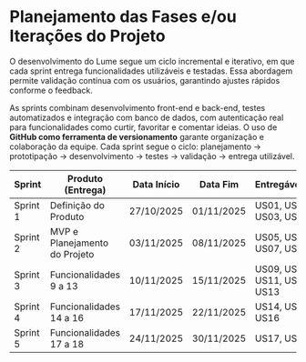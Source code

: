 # Planejamento das Fases e/ou Iterações do Projeto

O desenvolvimento do Lume segue um ciclo incremental e iterativo, em que cada sprint entrega funcionalidades utilizáveis e testadas. Essa abordagem permite validação contínua com os usuários, garantindo ajustes rápidos conforme o feedback.

As sprints combinam desenvolvimento front-end e back-end, testes automatizados e integração com banco de dados, com autenticação real para funcionalidades como curtir, favoritar e comentar ideias. O uso de **GitHub como ferramenta de versionamento** garante organização e colaboração da equipe. Cada sprint segue o ciclo: planejamento → prototipação → desenvolvimento → testes → validação → entrega utilizável.

| Sprint | Produto (Entrega) | Data Início | Data Fim | Entregável(eis) | Responsáveis  | % Conclusão |
| -------- | ----------------------------- | ----------- | ---------- | ------------------------------ | ------------- | ----------- |
| Sprint 1 | Definição do Produto          | 27/10/2025  | 01/11/2025 | US01, US02, US03, US04         | Desenvolvedores | 100%        |
| Sprint 2 | MVP e Planejamento do Projeto | 03/11/2025  | 08/11/2025 | US05, US06, US07, US08         | Desenvolvedores | 100%        |
| Sprint 3 | Funcionalidades 9 a 13        | 10/11/2025  | 15/11/2025 | US09, US10, US11, US12, US13  | Desenvolvedores | 100%        |
| Sprint 4 | Funcionalidades 14 a 16       | 17/11/2025  | 22/11/2025 | US14, US15, US16               | Desenvolvedores | 100%        |
| Sprint 5 | Funcionalidades 17 a 18       | 24/11/2025  | 30/11/2025 | US17, US18                     | Desenvolvedores | 100%        |
